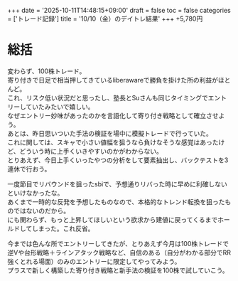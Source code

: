 +++
date = '2025-10-11T14:48:15+09:00'
draft = false
toc = false
categories = ['トレード記録']
title = '10/10（金）のデイトレ結果'
+++
+5,780円

# 総括
変わらず、100株トレード。  
寄り付きで日足で相当押してきているliberawareで勝負を掛けた所の利益がほとんど。  
これ、リスク低い状況だと思ったし、塾長とSuさんも同じタイミングでエントリーしていたみたいで嬉しい。  
なぜエントリー妙味があったのかを言語化して寄り付き戦略として確立させよう。  
あとは、昨日思いついた手法の検証を場中に模擬トレードで行っていた。  
これに関しては、スキャで小さい値幅を狙うなら負けなそうな感覚はあったけど、どういう時に上手くいきやすいのかがわからない。  
とりあえず、今日上手くいったやつの分析をして要素抽出し、バックテストを3連休で行おう。  

一度節目でリバウンドを狙ったsbiで、予想通りリバった時に早めに利確しないといけなかったな。  
あくまで一時的な反発を予想したものなので、本格的なトレンド転換を狙ったものではないのだから。  
にも関わらず、もっと上昇してほしいという欲求から建値に戻ってくるまでホールドしてしまった。これ反省。  

今までは色んな所でエントリーしてきたが、とりあえず今月は100株トレードで逆Vや台形戦略＋ラインアタック戦略など、自信のある（自分がわかる部分でRR強くとれる場面）のみのエントリーに限定してやってみよう。  
プラスで新しく構築した寄り付き戦略と新手法の検証を100株で試していこう。  
